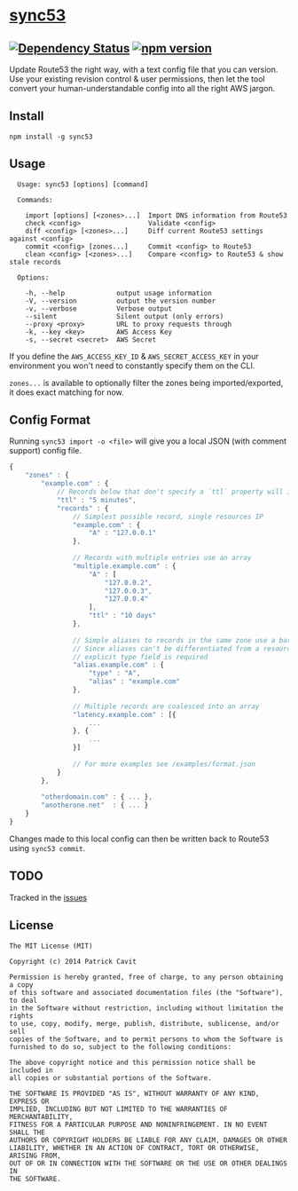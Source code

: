 [sync53](http://sync53.com/)
======
[![Dependency Status](https://david-dm.org/tivac/sync53.svg)](https://david-dm.org/tivac/sync53) [![npm version](https://badge.fury.io/js/sync53.svg)](http://badge.fury.io/js/sync53)
---
Update Route53 the right way, with a text config file that you can version. Use your existing revision control & user permissions, then let the tool convert your human-understandable config into all the right AWS jargon.

## Install

```
npm install -g sync53
```

## Usage

```
  Usage: sync53 [options] [command]

  Commands:

    import [options] [<zones>...]  Import DNS information from Route53
    check <config>                 Validate <config>
    diff <config> [<zones>...]     Diff current Route53 settings against <config>
    commit <config> [zones...]     Commit <config> to Route53
    clean <config> [<zones>...]    Compare <config> to Route53 & show stale records

  Options:

    -h, --help             output usage information
    -V, --version          output the version number
    -v, --verbose          Verbose output
    --silent               Silent output (only errors)
    --proxy <proxy>        URL to proxy requests through
    -k, --key <key>        AWS Access Key
    -s, --secret <secret>  AWS Secret

```

If you define the `AWS_ACCESS_KEY_ID` &
`AWS_SECRET_ACCESS_KEY` in your environment you won't need to constantly specify them on the CLI.

`zones...` is available to optionally filter the zones being imported/exported, it does exact matching for now.

## Config Format

Running `sync53 import -o <file>` will give you a local JSON (with comment support) config file.

```js
{
    "zones" : {
        "example.com" : {
            // Records below that don't specify a `ttl` property will inherit this one
            "ttl" : "5 minutes",
            "records" : {
                // Simplest possible record, single resources IP
                "example.com" : {
                    "A" : "127.0.0.1"
                },
                
                // Records with multiple entries use an array
                "multiple.example.com" : {
                    "A" : [
                        "127.0.0.2",
                        "127.0.0.3",
                        "127.0.0.4"
                    ],
                    "ttl" : "10 days"
                },
                
                // Simple aliases to records in the same zone use a bare `alias` property
                // Since aliases can't be differentiated from a resource an
                // explicit type field is required
                "alias.example.com" : {
                    "type" : "A",
                    "alias" : "example.com"
                },
                
                // Multiple records are coalesced into an array
                "latency.example.com" : [{
                    ...
                }, {
                    ...
                }]
                
                // For more examples see /examples/format.json
            }
        },
        
        "otherdomain.com" : { ... },
        "anotherone.net"  : { ... }
    }
}
```

Changes made to this local config can then be written back to Route53 using `sync53 commit`.

## TODO

Tracked in the [issues](https://github.com/tivac/sync53/labels/TODO)

## License
```
The MIT License (MIT)

Copyright (c) 2014 Patrick Cavit

Permission is hereby granted, free of charge, to any person obtaining a copy
of this software and associated documentation files (the "Software"), to deal
in the Software without restriction, including without limitation the rights
to use, copy, modify, merge, publish, distribute, sublicense, and/or sell
copies of the Software, and to permit persons to whom the Software is
furnished to do so, subject to the following conditions:

The above copyright notice and this permission notice shall be included in
all copies or substantial portions of the Software.

THE SOFTWARE IS PROVIDED "AS IS", WITHOUT WARRANTY OF ANY KIND, EXPRESS OR
IMPLIED, INCLUDING BUT NOT LIMITED TO THE WARRANTIES OF MERCHANTABILITY,
FITNESS FOR A PARTICULAR PURPOSE AND NONINFRINGEMENT. IN NO EVENT SHALL THE
AUTHORS OR COPYRIGHT HOLDERS BE LIABLE FOR ANY CLAIM, DAMAGES OR OTHER
LIABILITY, WHETHER IN AN ACTION OF CONTRACT, TORT OR OTHERWISE, ARISING FROM,
OUT OF OR IN CONNECTION WITH THE SOFTWARE OR THE USE OR OTHER DEALINGS IN
THE SOFTWARE.
```
